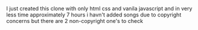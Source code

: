 I just created this clone with only html css and vanila javascript and in very less time approximately 7 hours i havn't added songs due to copyright concerns but there  are 2 non-copyright one's to check